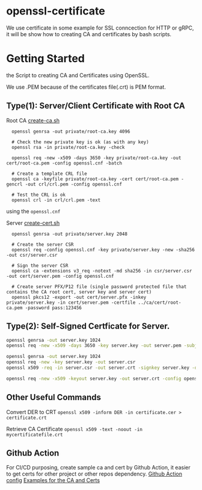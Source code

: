 # openssl-certificate
We use certificate in some example for SSL conncection for HTTP or gRPC, it will be show how to creating CA and certificates by bash scripts.

# Getting Started

the Script to creating CA and Certificates using OpenSSL.

We use .PEM because of the certificates file(.crt) is PEM format.

## Type(1): Server/Client Certificate with Root CA

Root CA [create-ca.sh](./create-ca.sh)
```
  openssl genrsa -out private/root-ca.key 4096
  
  # Check the new private key is ok (as with any key)
  openssl rsa -in private/root-ca.key -check

  openssl req -new -x509 -days 3650 -key private/root-ca.key -out cert/root-ca.pem -config openssl.cnf -batch

  # Create a template CRL file
  openssl ca -keyfile private/root-ca.key -cert cert/root-ca.pem -gencrl -out crl/crl.pem -config openssl.cnf

  # Test the CRL is ok
  openssl crl -in crl/crl.pem -text
```

using the `openssl.cnf`

Server  [create-cert.sh](./create-cert.sh)
```
  openssl genrsa -out private/server.key 2048

  # Create the server CSR
  openssl req -config openssl.cnf -key private/server.key -new -sha256 -out csr/server.csr

  # Sign the server CSR
  openssl ca -extensions v3_req -notext -md sha256 -in csr/server.csr -out cert/server.pem -config openssl.cnf

  # Create server PFX/P12 file (single password protected file that contains the CA root cert, server key and server cert)
  openssl pkcs12 -export -out cert/server.pfx -inkey private/server.key -in cert/server.pem -certfile ../ca/cert/root-ca.pem -password pass:123456
```


## Type(2): Self-Signed Certficate for Server.


``` bash
openssl genrsa -out server.key 1024
openssl req -new -x509 -days 3650 -key server.key -out server.pem -subj "/C=CN/ST=mykey/L=mykey/O=mykey/OU=mykey/CN=domain1/CN=domain2/CN=domain3"
```


``` bash
openssl genrsa -out server.key 1024
openssl req -new -key server.key -out server.csr
openssl x509 -req -in server.csr -out server.crt -signkey server.key -days 3650
```

``` bash
openssl req -new -x509 -keyout server.key -out server.crt -config openssl.cnf
```

## Other Useful Commands

Convert DER to CRT 
`openssl x509 -inform DER -in certificate.cer > certificate.crt`

Retrieve CA Certificate 
`openssl x509 -text -noout -in mycertificatefile.crt`


## Github Action
For CI/CD purposing, create sample ca and cert by Github Action, it easier to get certs for other project or other repos dependency.
[Github Action config](.github/workflows/blank.yml)
[Examples for the CA and Certs](.artifacts)
